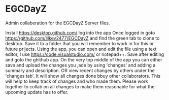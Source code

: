 # EGCDayZ
Admin collaberation for the EGCDayZ Server files.

Install https://desktop.github.com/
log into the app
Once logged in goto https://github.com/lilkev2477/EGCDayZ and find the green tab to clone to desktop. Save it to a folder that you will remember to work in for this or future prijects. 
Using the app, you can open and edit the file using a text editor, I use https://code.visualstudio.com/ or notepad++.
Save after editing and goto the ghithub app. On the very top middle of the app you can either save and upload the changes you ,ade by using 'changes' and adding a summary and description. OR view recent changes by others under the 'changes tab'. It will show all changes done bbuy other collaborators. This will help to keep track of changes and who made them. 
Please work together to collab on all changes to make them reasonable for what the upcoming update has to offer.
